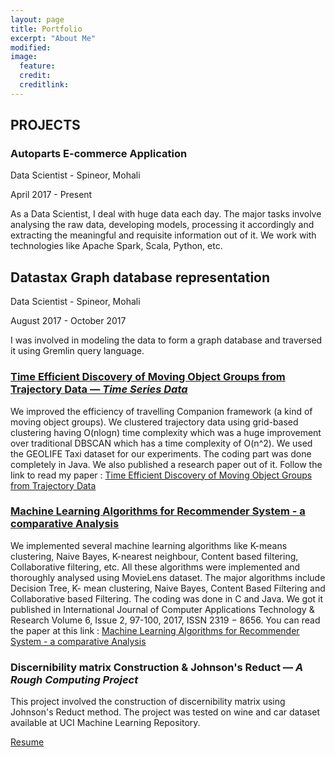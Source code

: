 ```yaml
---
layout: page
title: Portfolio
excerpt: "About Me"
modified: 
image: 
  feature:  
  credit: 
  creditlink: 
---
```

## PROJECTS

### Autoparts E-commerce Application
Data Scientist - Spineor, Mohali

April 2017 - Present

As a Data Scientist, I deal with huge data each day. The major tasks involve analysing the raw data, developing models, processing it accordingly and extracting the meaningful and requisite information out of it. We work with technologies like Apache Spark, Scala, Python, etc. 

## Datastax Graph database representation
Data Scientist - Spineor, Mohali

August 2017 - October 2017

I was involved in modeling the data to form a graph database and traversed it using Gremlin query language.


### [Time Efficient Discovery of Moving Object Groups from Trajectory Data — *Time Series Data* ](https://drive.google.com/file/d/1VmQewe5SKgn56XOdFrUkQXgnupyRv4Mx/view?usp=sharing)   

We improved the efficiency of travelling Companion framework (a kind of moving object groups). We clustered trajectory data using grid-based clustering having O(nlogn) time complexity which was a huge improvement over traditional DBSCAN which has a time complexity of O(n^2). We used the GEOLIFE Taxi dataset for our experiments. The coding part was done completely in Java. We also published a research paper out of it. Follow the link to read my paper : [Time Efficient Discovery of Moving Object Groups from Trajectory Data](https://drive.google.com/file/d/1VmQewe5SKgn56XOdFrUkQXgnupyRv4Mx/view?usp=sharing)


### [Machine Learning Algorithms for Recommender System - a comparative Analysis](http://ijcat.com/archives/volume6/issue2/ijcatr06021005.pdf) 

We implemented several machine learning algorithms like K-means clustering, Naive Bayes, K-nearest neighbour, Content based filtering, Collaborative filtering, etc. All these algorithms were implemented and thoroughly analysed using MovieLens dataset. The major algorithms include Decision Tree, K- mean clustering, Naive Bayes, Content Based Filtering and Collaborative based Filtering. The coding was done in C and Java. We got it published in International Journal of Computer Applications Technology & Research Volume 6, Issue 2, 97-100, 2017, ISSN 2319 − 8656. You can read the paper at this link : [Machine Learning Algorithms for Recommender System - a comparative Analysis](http://ijcat.com/archives/volume6/issue2/ijcatr06021005.pdf) 

### Discernibility matrix Construction & Johnson's Reduct — *A Rough Computing Project*
This project involved the construction of discernibility matrix using Johnson's Reduct method. The project was tested on wine and car dataset available at UCI Machine Learning Repository.

 <a markdown="0" href="http://indrajith.me/resume" class="btn">Resume</a>
